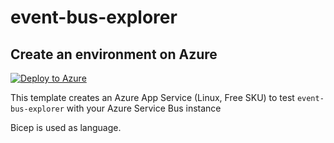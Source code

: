 # event-bus-explorer

## Create an environment on Azure

[![Deploy to Azure](https://aka.ms/deploytoazurebutton)](https://portal.azure.com/#create/Microsoft.Template/uri/https%3A%2F%2Fraw.githubusercontent.com%2FfloweSB%2Fevent-bus-explorer%2Fmain%2Fazure%2Fquickstart%2Farm%2Fmain.json)

This template creates an Azure App Service (Linux, Free SKU) to test `event-bus-explorer` with your Azure Service Bus instance

Bicep is used as language.
